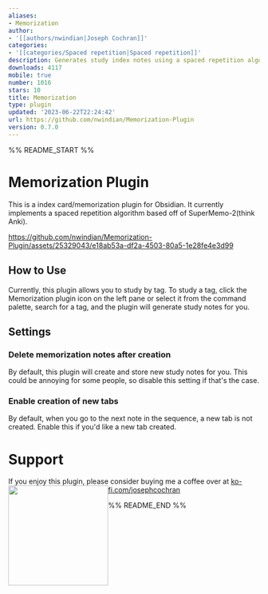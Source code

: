 ```yaml
---
aliases:
- Memorization
author:
- '[[authors/nwindian|Joseph Cochran]]'
categories:
- '[[categories/Spaced repetition|Spaced repetition]]'
description: Generates study index notes using a spaced repetition algorithm (SM-2).
downloads: 4117
mobile: true
number: 1016
stars: 10
title: Memorization
type: plugin
updated: '2023-06-22T22:24:42'
url: https://github.com/nwindian/Memorization-Plugin
version: 0.7.0
---
```


%% README_START %%

# Memorization Plugin
This is a index card/memorization plugin for Obsidian. It currently implements a spaced repetition algorithm based off of SuperMemo-2(think Anki).


https://github.com/nwindian/Memorization-Plugin/assets/25329043/e18ab53a-df2a-4503-80a5-1e28fe4e3d99


## How to Use
Currently, this plugin allows you to study by tag. To study a tag, click the Memorization plugin icon on the left pane or select it from the command palette, search for a tag, and the plugin will generate study notes for you.

## Settings
### Delete memorization notes after creation
By default, this plugin will create and store new study notes for you. This could be annoying for some people, so disable this setting if that's the case.

### Enable creation of new tabs
By default, when you go to the next note in the sequence, a new tab is not created. Enable this if you\'d like a new tab created.

# Support
If you enjoy this plugin, please consider buying me a coffee over at [ko-fi.com/josephcochran](https://ko-fi.com/josephcochran)
[<img style="float:left" src="https://user-images.githubusercontent.com/14358394/115450238-f39e8100-a21b-11eb-89d0-fa4b82cdbce8.png" width="200">](https://ko-fi.com/josephcochran)


%% README_END %%